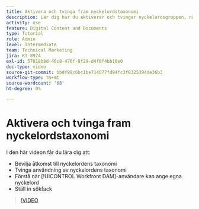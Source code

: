 ```yaml
---
title: Aktivera och tvinga fram nyckelordstaxonomi
description: Lär dig hur du aktiverar och tvingar nyckelordsgruppen, när användare kan ange egna nyckelord och konfigurera sökfaktorer i [!UICONTROL Workfront DAM].
activity: use
feature: Digital Content and Documents
type: Tutorial
role: Admin
level: Intermediate
team: Technical Marketing
jira: KT-8974
exl-id: 57818b8d-46c8-476f-8f29-d4f0f4bb10e0
doc-type: video
source-git-commit: bbdf99c6bc1be714077fd94fc3f8325394de36b3
workflow-type: tm+mt
source-wordcount: '68'
ht-degree: 0%

---
```


# Aktivera och tvinga fram nyckelordstaxonomi

I den här videon får du lära dig att:

* Bevilja åtkomst till nyckelordens taxonomi
* Tvinga användning av nyckelordens taxonomi
* Förstå när [!UICONTROL Workfront DAM]-användare kan ange egna nyckelord
* Ställ in sökfack

>[!VIDEO](https://video.tv.adobe.com/v/335237/?quality=12&learn=on&enablevpops=1)
